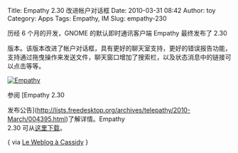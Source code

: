 Title: Empathy 2.30 改进帐户对话框
Date: 2010-03-31 08:42
Author: toy
Category: Apps
Tags: Empathy, IM
Slug: empathy-230

历经 6 个月的开发，GNOME 的默认即时通讯客户端 Empathy 最终发布了 2.30  

版本。该版本改进了帐户对话框，具有更好的聊天室支持，更好的错误报告功能，支持通过拖曳操作来发送文件，聊天窗口增加了搜索栏，以及状态消息中的链接可以点击等等。

[![Empathy](http://i.linuxtoy.org/images/2010/03/empathy-accounts-dialog-thumb.jpg)](http://i.linuxtoy.org/images/2010/03/empathy-accounts-dialog.jpg)

参阅 [Empathy 2.30  

发布公告](http://lists.freedesktop.org/archives/telepathy/2010-March/004395.html)了解详情。Empathy  
2.30 可从[这里下载](http://download.gnome.org/sources/empathy/2.30/)。

{ via [Le Weblog à
Cassidy](http://cass.no-ip.com/~cassidy/blog/index.php/post/2010/03/29/Empathy-230-released)
}
